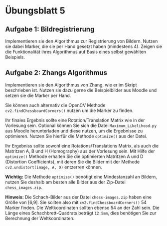 # Übungsblatt 5

## Aufgabe 1: Bildregistrierung
Implementieren sie den Algorithmus zur Registrierung von Bildern. Nutzen sie dabei Marker,
die sie per Hand gesetzt haben (mindestens 4). Zeigen sie die Funktionalität ihres
Algorithmus auf Basis eines selbst gewählten Beispiels.

## Aufgabe 2: Zhangs Algorithmus
Implementieren sie den Algorithmus von Zhang, wie er im Skript beschrieben ist. Nutzen sie
dazu gerne die Beispielbilder aus Moodle und setzen sie die Marker per Hand.

Sie können auch alternativ die OpenCV Methode `cv2.findChessboardCorners()` nutzen um die Marker zu finden.

Ihr finales Ergebnis sollte eine Rotation/Translation Matrix wie in der Vorlesung sein.
Optional können Sie sich die Datei `Maximum_Likelihood.py` aus Moodle herunterladen und diese nutzen, um die Ergebnisse zu optimieren. Nutzen Sie hierfür die Methode `optimize()` aus der Datei.

Ihr Ergebniss sollte sowohl eine Rotations/Translations Matrix, als auch die Matritzen A, B und H (Homography) aus der Vorlesung sein. Mit Hilfe der `optimize()` Methode erhalten Sie die optimierten Matritzen A und D (Distortion Coefficients), mit deren Sie die Bilder mit der Methode `cv2.undistort(image, A, D)` entzerren können.

**Wichtig:** Die Methode `optimize()` benötigt eine Mindestanzahl an Bildern, nutzen Sie deshalb am besten alle Bilder aus der Zip-Datei `chess_images.zip`.

**Hinweis:** Die Schach-Bilder aus der Datei `chess-images.zip` haben eine Größe von \[6,9\]. Sie sollten also mit `cv2.findChessboardCorners()` 54 Marker finden. Die Weltkoordinaten sollten ebenso 54 an der Zahl sein. Die Länge eines Schachbrett-Quadrats beträgt `12.5mm`, dies benötigen Sie zur Berechnung der Weltkoordinaten.
